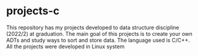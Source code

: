# projects-c
This repository has my projects developed to data structure discipline (2022/2) at graduation. The main goal of this projects is to create your own ADTs and study ways to sort and store data. The language used is C/C++. All the projects were developed in Linux system
